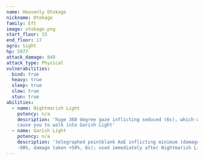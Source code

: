 ```yaml
---
name: Heavenly Otokage
nickname: Otokage
family: Eft
image: otokage.png
start_floor: 15
end_floor: 17
agro: Sight
hp: 5977
attack_damage: 849
attack_type: Physical
vulnerabilities:
  bind: true
  heavy: true
  sleep: true
  slow: true
  stun: true
abilities:
  - name: Nightmarish Light
    potency: n/a
    description: 'huge 360 degree gaze inflicting seduced (6s), which will
    cause you to walk into Garish Light'
  - name: Garish Light
    potency: n/a
    description: 'telegraphed pointblank AoE inflicting minimum (damage dealt
    -90%, damage taken +50%, 6s); used immediately after Nightmarish Light'
---
```

